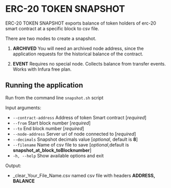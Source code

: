 # ERC-20 TOKEN SNAPSHOT

ERC-20 TOKEN SNAPSHOT exports balance of token holders of erc-20 smart contract at a specific block to csv file.

There are two modes to create a snapshot.
1. **ARCHIVED** You will need an archived node address,
 since the application requests for the historical balance of the contract.
 
2. **EVENT** Requires no special node. Collects balance from transfer events.
 Works with Infura free plan.

## Running the application
Run from the command line `snapshot.sh` script

Input arguments:
* `--contract-address`  Address of token Smart contract [_required_]
* `--from`              Start block number [_required_]
* `--to`                End block number [_required_]
* `--node-address`      Server url of node connected to [_required_]
* `--decimals`          Snapshot decimals value [_optional_, default is **8**]
* `--filename`          Name of csv file to save [_optional_,default is **snapshot_at_block_toBlocknumber**]
* `-h, --help`          Show available options and exit

Output:
* _clear_Your_File_Name.csv named csv file with headers **ADDRESS, BALANCE**
